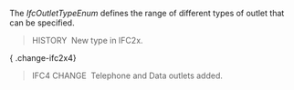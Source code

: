 ﻿The _IfcOutletTypeEnum_ defines the range of different types of outlet that can be specified.

> HISTORY&nbsp; New type in IFC2x.

{ .change-ifc2x4}
> IFC4 CHANGE&nbsp; Telephone and Data outlets added.